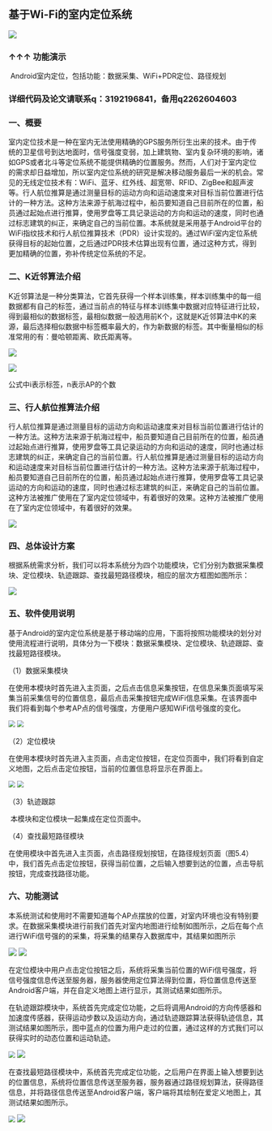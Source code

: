 ## 基于Wi-Fi的室内定位系统
[![](https://img.shields.io/badge/video-1.0-green)](https://b23.tv/d6bHme)

### ↑↑↑ 功能演示
​ Android室内定位，包括功能：数据采集、WiFi+PDR定位、路径规划
### 详细代码及论文请联系q：3192196841，备用q2262604603

###  一、概要

​        室内定位技术是一种在室内无法使用精确的GPS服务所衍生出来的技术。由于传统的卫星信号到达地面时，信号强度变弱，加上建筑物、室内复杂环境的影响，诸如GPS或者北斗等定位系统不能提供精确的位置服务。然而，人们对于室内定位的需求却日益增加，所以室内定位系统的研究是解决移动服务最后一米的机会。常见的无线定位技术有：WiFi、蓝牙、红外线、超宽带、RFID、ZigBee和超声波等。行人航位推算是通过测量目标的运动方向和运动速度来对目标当前位置进行估计的一种方法。这种方法来源于航海过程中，船员要知道自己目前所在的位置，船员通过起始点进行推算，使用罗盘等工具记录运动的方向和运动的速度，同时也通过标志建筑的纠正，来确定自己的当前位置。本系统就是采用基于Android平台的WiFi指纹技术和行人航位推算技术（PDR）设计实现的。通过WiFi室内定位系统获得目标的起始位置，之后通过PDR技术估算出现有位置，通过这种方式，得到更加精确的位置，弥补传统定位系统的不足。

### 二、K近邻算法介绍

​       K近邻算法是一种分类算法，它首先获得一个样本训练集，样本训练集中的每一组数据都有自己的标签，通过当前点的特征与样本训练集中数据对应特征进行比较，得到最相似的数据标签，最相似数据一般选用前K个，这就是K近邻算法中K的来源，最后选择相似数据中标签概率最大的，作为新数据的标签。其中衡量相似的标准常用的有：曼哈顿距离、欧氏距离等。

![](https://cdn.jsdelivr.net/gh/GXW19961104/photoCloud/blogImg/20200520232130.png)

![](https://cdn.jsdelivr.net/gh/GXW19961104/photoCloud/blogImg/20200520232255.png)

公式中i表示标签，n表示AP的个数

### 三、行人航位推算法介绍

​        行人航位推算是通过测量目标的运动方向和运动速度来对目标当前位置进行估计的一种方法。这种方法来源于航海过程中，船员要知道自己目前所在的位置，船员通过起始点进行推算，使用罗盘等工具记录运动的方向和运动的速度，同时也通过标志建筑的纠正，来确定自己的当前位置。行人航位推算是通过测量目标的运动方向和运动速度来对目标当前位置进行估计的一种方法。这种方法来源于航海过程中，船员要知道自己目前所在的位置，船员通过起始点进行推算，使用罗盘等工具记录运动的方向和运动的速度，同时也通过标志建筑的纠正，来确定自己的当前位置。这种方法被推广使用在了室内定位领域中，有着很好的效果。这种方法被推广使用在了室内定位领域中，有着很好的效果。

![](https://cdn.jsdelivr.net/gh/GXW19961104/photoCloud/blogImg/20200520232329.png)

### 四、总体设计方案

​       根据系统需求分析，我们可以将本系统分为四个功能模块，它们分别为数据采集模块、定位模块、轨迹跟踪、查找最短路径模块，相应的层次方框图如图所示：

![](https://cdn.jsdelivr.net/gh/GXW19961104/photoCloud/blogImg/20200520232359.png)

### 五、软件使用说明

​       基于Android的室内定位系统是基于移动端的应用，下面将按照功能模块的划分对使用流程进行说明，具体分为一下模块：数据采集模块、定位模块、轨迹跟踪、查找最短路径模块。

（1）数据采集模块

​       在使用本模块时首先进入主页面，之后点击信息采集按钮，在信息采集页面填写采集当前采集信号的位置信息，最后点击采集按钮完成WiFi信息采集。在该界面中我们将看到每个参考AP点的信号强度，方便用户感知WiFi信号强度的变化。  

<img src="https://cdn.jsdelivr.net/gh/GXW19961104/photoCloud/blogImg/20200520232439.png" style="zoom:80%;" />  <img src="https://cdn.jsdelivr.net/gh/GXW19961104/photoCloud/blogImg/20200520232458.png" style="zoom:80%;" />

（2）定位模块

​       在使用本模块时首先进入主页面，点击定位按钮，在定位页面中，我们将看到自定义地图，之后点击定位按钮，当前的位置信息将显示在界面上。

<img src="https://cdn.jsdelivr.net/gh/GXW19961104/photoCloud/blogImg/20200521002120.png" style="zoom:80%;" />  <img src="https://cdn.jsdelivr.net/gh/GXW19961104/photoCloud/blogImg/20200521002133.png" style="zoom:80%;" />



（3）轨迹跟踪

​       本模块和定位模块一起集成在定位页面中。

（4）查找最短路径模块

​       在使用模块中首先进入主页面，点击路径规划按钮，在路径规划页面（图5.4）中，我们首先点击定位按钮，获得当前位置，之后输入想要到达的位置，点击导航按钮，完成查找路径功能。

### 六、功能测试

​       本系统测试和使用时不需要知道每个AP点摆放的位置，对室内环境也没有特别要求。在数据采集模块进行前我们首先对室内地图进行绘制如图所示，之后在每个点进行WiFi信号强的的采集，将采集的结果存入数据库中，其结果如图所示

![](https://cdn.jsdelivr.net/gh/GXW19961104/photoCloud/blogImg/20200521002314.png)  ![](https://cdn.jsdelivr.net/gh/GXW19961104/photoCloud/blogImg/20200521002325.png)



​       在定位模块中用户点击定位按钮之后，系统将采集当前位置的WiFi信号强度，将信号强度信息传送至服务器，服务器使用定位算法得到位置，将位置信息传送至Android客户端，并在自定义地图上进行显示，其测试结果如图所示。

​       在轨迹跟踪模块中，系统首先完成定位功能，之后将调用Android的方向传感器和加速度传感器，获得运动步数以及运动方向，通过轨迹跟踪算法获得轨迹信息，其测试结果如图所示，图中蓝点的位置为用户走过的位置，通过这样的方式我们可以获得实时的动态位置和运动轨迹。

<img src="https://cdn.jsdelivr.net/gh/GXW19961104/photoCloud/blogImg/20200521002450.png" style="zoom:80%;"/>  ![](https://cdn.jsdelivr.net/gh/GXW19961104/photoCloud/blogImg/20200521002515.png)

​       在查找最短路径模块中，系统首先完成定位功能，之后用户在界面上输入想要到达的位置信息，系统将位置信息传送至服务器，服务器通过路径规划算法，获得路径信息，并将路径信息传送至Android客户端，客户端将其绘制在爱定义地图上，其测试结果如图所示。

<img src="https://cdn.jsdelivr.net/gh/GXW19961104/photoCloud/blogImg/20200521002718.png" style="zoom:80%;" />  ![](https://cdn.jsdelivr.net/gh/GXW19961104/photoCloud/blogImg/20200521002737.png)





